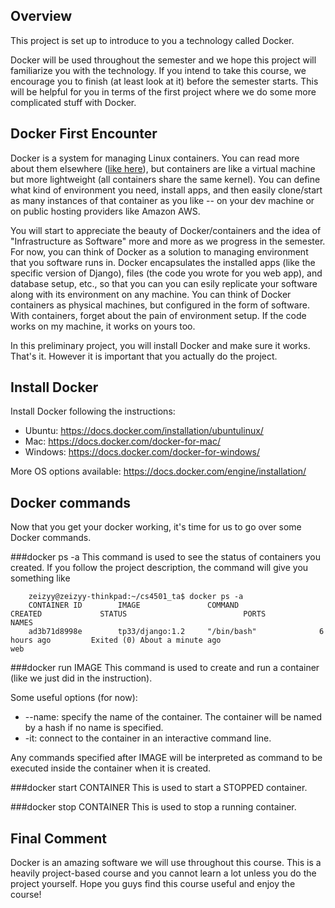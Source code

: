 Overview
--------
This project is set up to introduce to you a technology called Docker.

Docker will be used throughout the semester and we hope this project will familiarize you with the technology.
If you intend to take this course, we encourage you to finish (at least look at it) before the semester starts.
This will be helpful for you in terms of the first project where we do some more complicated stuff with Docker.

Docker First Encounter
----------------------
Docker is a system for managing Linux containers. You can read more about them elsewhere ([like here](http://www.docker.com/what-docker)), but containers are like a virtual machine but more lightweight (all containers share the same kernel). You can define what kind of environment you need, install apps, and then easily clone/start as many instances of that container as you like -- on your dev machine or on public hosting providers like Amazon AWS.

You will start to appreciate the beauty of Docker/containers and the idea of "Infrastructure as Software" more and more as we progress in the semester. For now, you can think of Docker as a solution to managing environment that you software runs in. Docker encapsulates the installed apps (like the specific version of Django), files (the code you wrote for you web app), and database setup, etc., so that you can you can esily replicate your software along with its environment on any machine. You can think of Docker containers as physical machines, but configured in the form of software. With containers, forget about the pain of environment setup. If the code works on my machine, it works on yours too.

In this preliminary project, you will install Docker and make sure it works. That's it. However it is important that you actually do the project.

Install Docker
--------------
Install Docker following the instructions:

 - Ubuntu: https://docs.docker.com/installation/ubuntulinux/
 - Mac: https://docs.docker.com/docker-for-mac/
 - Windows: https://docs.docker.com/docker-for-windows/

More OS options available: https://docs.docker.com/engine/installation/

Docker commands
---------------
Now that you get your docker working, it's time for us to go over some Docker commands.

###docker ps -a
This command is used to see the status of containers you created. If you follow the project description, the command will give you something like
```
	zeizyy@zeizyy-thinkpad:~/cs4501_ta$ docker ps -a
	CONTAINER ID        IMAGE               COMMAND                  CREATED             STATUS                          PORTS               NAMES
	ad3b71d8998e        tp33/django:1.2     "/bin/bash"              6 hours ago         Exited (0) About a minute ago                       web
```

###docker run IMAGE
This command is used to create and run a container (like we just did in the instruction).

Some useful options (for now):
- --name: specify the name of the container. The container will be named by a hash if no name is specified.
- -it: connect to the container in an interactive command line.

Any commands specified after IMAGE will be interpreted as command to be executed inside the container when it is created.

###docker start CONTAINER
This is used to start a STOPPED container.

###docker stop CONTAINER
This is used to stop a running container.

Final Comment
-------------
Docker is an amazing software we will use throughout this course. This is a heavily project-based course and you cannot learn a lot unless you do the project yourself. Hope you guys find this course useful and enjoy the course!
